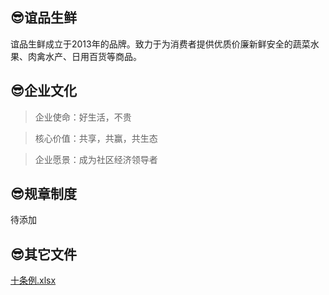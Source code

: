 ## 😎谊品生鲜

谊品生鲜成立于2013年的品牌。致力于为消费者提供优质价廉新鲜安全的蔬菜水果、肉禽水产、日用百货等商品。

## 😎企业文化

> 企业使命：好生活，不贵

> 核心价值：共享，共赢，共生态

> 企业愿景：成为社区经济领导者

## 😎规章制度

待添加

## 😎其它文件

<p><a href="https://gitcode.net/GaloisField/WORKFLOWS4COMPANY/-/raw/master/resources/files/official/十条例.xlsx">十条例.xlsx</a></p>

